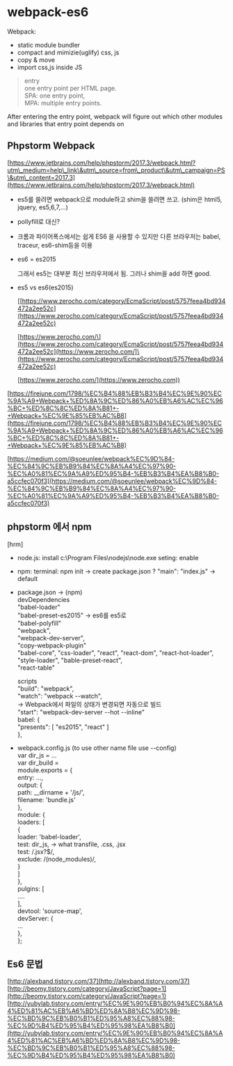 # webpack-es6

Webpack:

* static module bundler
* compact and mimizie(uglify) css, js
* copy & move
* import css,js inside JS

> entry\
> one entry point per HTML page. \
> SPA: one entry point, \
> MPA: multiple entry points.

After entering the entry point, webpack will figure out which other modules and libraries that entry point depends on

## Phpstorm Webpack

[https://www.jetbrains.com/help/phpstorm/2017.3/webpack.html?utm\_medium=help\_link\&utm\_source=from\_product\&utm\_campaign=PS\&utm\_content=2017.3](https://www.jetbrains.com/help/phpstorm/2017.3/webpack.html)

* es5를 쓸려면 webpack으로 module하고 shim을 쓸려면 쓰고. (shim은 html5, jquery, es5,6,7,...)
* pollyfill로 대신?
* 크롬과 파이어폭스에서는 쉽게 ES6 을 사용할 수 있지만 다른 브라우저는 babel, traceur, es6-shim등을 이용
*   es6 = es2015

    그래서 es5는 대부분 최신 브라우저에서 됨. 그러나 shim을 add 하면 good.
*   es5 vs es6(es2015)

    \[[https://www.zerocho.com/category/EcmaScript/post/5757feea4bd934472a2ee52c](https://www.zerocho.com/category/EcmaScript/post/5757feea4bd934472a2ee52c)

    [https://www.zerocho.com/\](https://www.zerocho.com/category/EcmaScript/post/5757feea4bd934472a2ee52c](https://www.zerocho.com/]\(https://www.zerocho.com/category/EcmaScript/post/5757feea4bd934472a2ee52c)

    [https://www.zerocho.com/](https://www.zerocho.com))

[https://firejune.com/1798/%EC%B4%88%EB%B3%B4%EC%9E%90%EC%9A%A9+Webpack+%ED%8A%9C%ED%86%A0%EB%A6%AC%EC%96%BC+%ED%8C%8C%ED%8A%B81+-+Webpack+%EC%9E%85%EB%AC%B8](https://firejune.com/1798/%EC%B4%88%EB%B3%B4%EC%9E%90%EC%9A%A9+Webpack+%ED%8A%9C%ED%86%A0%EB%A6%AC%EC%96%BC+%ED%8C%8C%ED%8A%B81+-+Webpack+%EC%9E%85%EB%AC%B8)

[https://medium.com/@soeunlee/webpack%EC%9D%84-%EC%84%9C%EB%B9%84%EC%8A%A4%EC%97%90-%EC%A0%81%EC%9A%A9%ED%95%B4-%EB%B3%B4%EA%B8%B0-a5ccfec070f3](https://medium.com/@soeunlee/webpack%EC%9D%84-%EC%84%9C%EB%B9%84%EC%8A%A4%EC%97%90-%EC%A0%81%EC%9A%A9%ED%95%B4-%EB%B3%B4%EA%B8%B0-a5ccfec070f3)

## phpstorm 에서 npm

\[hrm]

* node.js: install c:\Program Files\nodejs\node.exe seting: enable
* npm: terminal: npm init -> create package.json ? "main": "index.js" -> default
*   package.json -> (npm) \
    devDependencies \
    "babel-loader"\
    "babel-preset-es2015" -> es6를 es5로 \
    "babel-polyfill" \
    "webpack", \
    "webpack-dev-server",\
    "copy-webpack-plugin"\
    "babel-core", "css-loader", "react", "react-dom", "react-hot-loader", "style-loader", "bable-preset-react",\
    "react-table"&#x20;

    scripts \
    &#x20; "build": "webpack", \
    &#x20; "watch": "webpack --watch",\
    \-> Webpack에서 파일의 상태가 변경되면 자동으로 빌드 \
    &#x20; "start": "webpack-dev-server --hot --inline" \
    &#x20; babel: { \
    &#x20;   "presents": \[ "es2015", "react" ] \
    &#x20; },
* webpack.config.js (to use other name file use --config) \
  var dir\_js = ... \
  var dir\_build = \
  module.exports = { \
  &#x20; entry: ..., \
  &#x20; output: { \
  &#x20;   path: \_\_dirname + '/js/', \
  &#x20;   filename: 'bundle.js' \
  &#x20; }, \
  &#x20; module: { \
  &#x20;   loaders: \[ \
  &#x20;       { \
  &#x20;         loader: 'babel-loader', \
  &#x20;         test: dir\_js, -> what transfile, .css, .jsx \
  &#x20;         test: /.jsx?$/, \
  &#x20;         exclude: /(node\_modules)/, \
  &#x20;       } \
  &#x20;   ] \
  }, \
  pulgins: \[ \
  &#x20; .... \
  ], \
  devtool: 'source-map', \
  devServer: { \
  &#x20;   ... \
  }, \
  };

## Es6 문법

[http://alexband.tistory.com/37](http://alexband.tistory.com/37) [http://beomy.tistory.com/category/JavaScript?page=1](http://beomy.tistory.com/category/JavaScript?page=1) [http://yubylab.tistory.com/entry/%EC%9E%90%EB%B0%94%EC%8A%A4%ED%81%AC%EB%A6%BD%ED%8A%B8%EC%9D%98-%EC%BD%9C%EB%B0%B1%ED%95%A8%EC%88%98-%EC%9D%B4%ED%95%B4%ED%95%98%EA%B8%B0](http://yubylab.tistory.com/entry/%EC%9E%90%EB%B0%94%EC%8A%A4%ED%81%AC%EB%A6%BD%ED%8A%B8%EC%9D%98-%EC%BD%9C%EB%B0%B1%ED%95%A8%EC%88%98-%EC%9D%B4%ED%95%B4%ED%95%98%EA%B8%B0)
